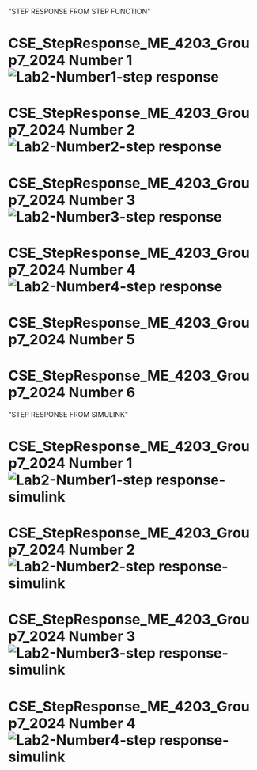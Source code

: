 "STEP RESPONSE FROM STEP FUNCTION"
# CSE_StepResponse_ME_4203_Group7_2024 Number 1![Lab2-Number1-step response](https://github.com/Dekudeks/CSE_StepResponse_ME_4203_Group7_2024/assets/161009651/fbfe2963-b1b1-4ed2-8c1e-109af34a7826)
# CSE_StepResponse_ME_4203_Group7_2024 Number 2![Lab2-Number2-step response](https://github.com/Dekudeks/CSE_StepResponse_ME_4203_Group7_2024/assets/161009651/815e6691-44cc-4b29-9c57-6e3c7592eb82)
# CSE_StepResponse_ME_4203_Group7_2024 Number 3![Lab2-Number3-step response](https://github.com/Dekudeks/CSE_StepResponse_ME_4203_Group7_2024/assets/160557228/7ef3ba57-9138-4c18-adba-d09fd09535d9)
# CSE_StepResponse_ME_4203_Group7_2024 Number 4![Lab2-Number4-step response](https://github.com/Dekudeks/CSE_StepResponse_ME_4203_Group7_2024/assets/160557228/036a9a87-44d0-4bbb-8144-dd8a4cebbb00)
# CSE_StepResponse_ME_4203_Group7_2024 Number 5
# CSE_StepResponse_ME_4203_Group7_2024 Number 6




"STEP RESPONSE FROM SIMULINK"
# CSE_StepResponse_ME_4203_Group7_2024 Number 1![Lab2-Number1-step response-simulink](https://github.com/Dekudeks/CSE_StepResponse_ME_4203_Group7_2024/assets/161009651/dffc221a-cbd2-4bd1-b1ed-b4bb4d42e8f6)
# CSE_StepResponse_ME_4203_Group7_2024 Number 2![Lab2-Number2-step response-simulink](https://github.com/Dekudeks/CSE_StepResponse_ME_4203_Group7_2024/assets/161009651/7085541f-27c4-4c39-876d-f16c4a1eabfc)
# CSE_StepResponse_ME_4203_Group7_2024 Number 3![Lab2-Number3-step response-simulink](https://github.com/Dekudeks/CSE_StepResponse_ME_4203_Group7_2024/assets/160557228/9318bb46-c9b4-4f89-8cad-b4738f20a0ac)
# CSE_StepResponse_ME_4203_Group7_2024 Number 4![Lab2-Number4-step response-simulink](https://github.com/Dekudeks/CSE_StepResponse_ME_4203_Group7_2024/assets/160557228/701687eb-9b9e-4497-ae3d-d971062c46cc)
